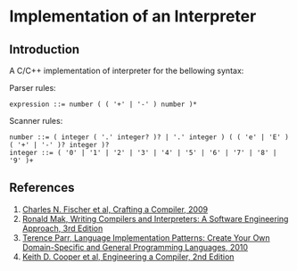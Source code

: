 # Implementation of an Interpreter

## Introduction

A C/C++ implementation of interpreter for the bellowing syntax:

Parser rules:

    expression ::= number ( ( '+' | '-' ) number )*

Scanner rules:

    number ::= ( integer ( '.' integer? )? | '.' integer ) ( ( 'e' | 'E' ) ( '+' | '-' )? integer )?
    integer ::= ( '0' | '1' | '2' | '3' | '4' | '5' | '6' | '7' | '8' | '9' )+

## References
1. [Charles N. Fischer et al, Crafting a Compiler, 2009](https://www.pearsonhighered.com/program/Fischer-Crafting-A-Compiler/PGM315544.html)
2. [Ronald Mak, Writing Compilers and Interpreters: A Software Engineering Approach, 3rd Edition](https://www.amazon.com/Writing-Compilers-Interpreters-Software-Engineering/dp/0470177071)
3. [Terence Parr, Language Implementation Patterns: Create Your Own Domain-Specific and General Programming Languages, 2010](https://pragprog.com/book/tpdsl/language-implementation-patterns)
4. [Keith D. Cooper et al, Engineering a Compiler, 2nd Edition](http://www.cs.rice.edu/~keith/)
